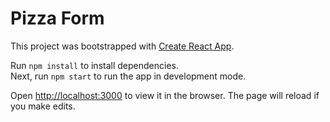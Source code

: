 # Pizza Form

This project was bootstrapped with [Create React App](https://github.com/facebook/create-react-app).

Run `npm install` to install dependencies. \
Next, run `npm start` to run the app in development mode.


Open [http://localhost:3000](http://localhost:3000) to view it in the browser.
The page will reload if you make edits.
